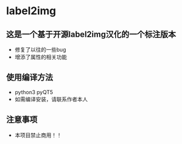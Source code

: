 # label2img

## 这是一个基于开源label2img汉化的一个标注版本

- 修复了以往的一些bug
- 增添了属性的相关功能

## 使用编译方法

- python3 pyQT5
- 如需编译安装，请联系作者本人

## 注意事项
- 本项目禁止商用！！
